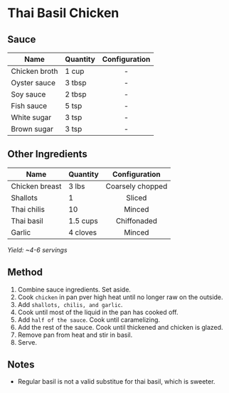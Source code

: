 # Thai Basil Chicken

## Sauce

| Name          | Quantity | Configuration |
| ------------- | -------- | :-----------: |
| Chicken broth | 1 cup    |       -       |
| Oyster sauce  | 3 tbsp   |       -       |
| Soy sauce     | 2 tbsp   |       -       |
| Fish sauce    | 5 tsp    |       -       |
| White sugar   | 3 tsp    |       -       |
| Brown sugar   | 3 tsp    |       -       |

## Other Ingredients

| Name           | Quantity |  Configuration   |
| -------------- | -------- | :--------------: |
| Chicken breast | 3 lbs    | Coarsely chopped |
| Shallots       | 1        |      Sliced      |
| Thai chilis    | 10       |      Minced      |
| Thai basil     | 1.5 cups |   Chiffonaded    |
| Garlic         | 4 cloves |      Minced      |

_Yield: ~4-6 servings_

## Method

1. Combine sauce ingredients. Set aside.
1. Cook `chicken` in pan pver high heat until no longer raw on the outside.
1. Add `shallots, chilis, and garlic`.
1. Cook until most of the liquid in the pan has cooked off.
1. Add `half of the sauce`. Cook until caramelizing.
1. Add the rest of the sauce. Cook until thickened and chicken is glazed.
1. Remove pan from heat and stir in basil.
1. Serve.

## Notes

- Regular basil is not a valid substitue for thai basil, which is sweeter.
